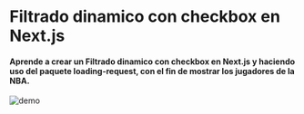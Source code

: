# Filtrado dinamico con checkbox en Next.js

#### Aprende a crear un Filtrado dinamico con checkbox en Next.js y haciendo uso del paquete loading-request, con el fin de mostrar los jugadores de la NBA.

![demo](https://raw.githubusercontent.com/urian121/imagenes-proyectos-github/master/filtrado-dinamico-con-checkbox-en-Nextjs-y-usando-el-paquete-loading-request.gif)
